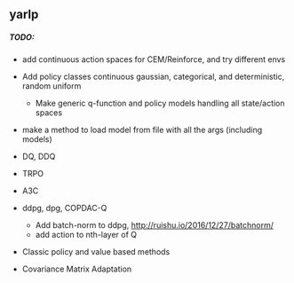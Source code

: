 
## yarlp

##### TODO:

- add continuous action spaces for CEM/Reinforce, and try different envs
- Add policy classes continuous gaussian, categorical, and deterministic, random uniform
    - Make generic q-function and policy models handling all state/action spaces
- make a method to load model from file with all the args (including models)

- DQ, DDQ
- TRPO
- A3C
- ddpg, dpg, COPDAC-Q
    - Add batch-norm to ddpg, http://ruishu.io/2016/12/27/batchnorm/
    - add action to nth-layer of Q
- Classic policy and value based methods
- Covariance Matrix Adaptation
